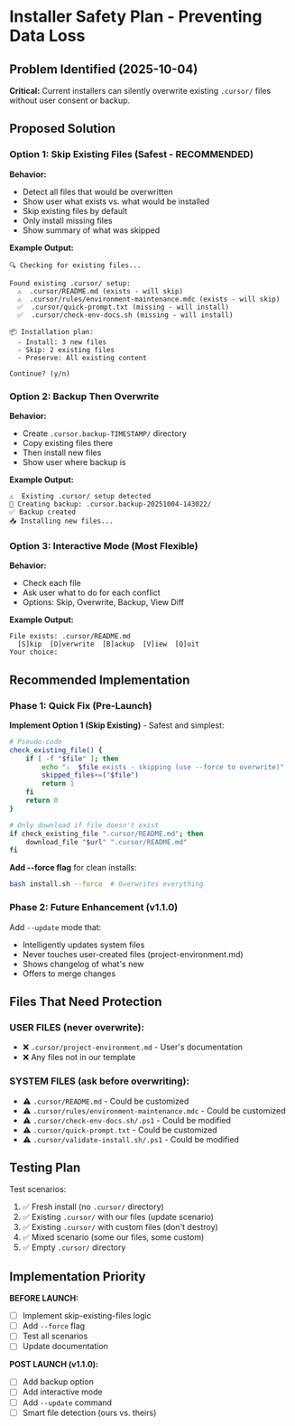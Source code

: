 # Installer Safety Plan - Preventing Data Loss

## Problem Identified (2025-10-04)

**Critical:** Current installers can silently overwrite existing `.cursor/` files without user consent or backup.

## Proposed Solution

### Option 1: Skip Existing Files (Safest - RECOMMENDED)

**Behavior:**
- Detect all files that would be overwritten
- Show user what exists vs. what would be installed
- Skip existing files by default
- Only install missing files
- Show summary of what was skipped

**Example Output:**
```
🔍 Checking for existing files...

Found existing .cursor/ setup:
  ⚠️  .cursor/README.md (exists - will skip)
  ⚠️  .cursor/rules/environment-maintenance.mdc (exists - will skip)
  ✅  .cursor/quick-prompt.txt (missing - will install)
  ✅  .cursor/check-env-docs.sh (missing - will install)

📦 Installation plan:
  - Install: 3 new files
  - Skip: 2 existing files
  - Preserve: All existing content

Continue? (y/n)
```

### Option 2: Backup Then Overwrite

**Behavior:**
- Create `.cursor.backup-TIMESTAMP/` directory
- Copy existing files there
- Then install new files
- Show user where backup is

**Example Output:**
```
⚠️  Existing .cursor/ setup detected
📁 Creating backup: .cursor.backup-20251004-143022/
✅ Backup created
📥 Installing new files...
```

### Option 3: Interactive Mode (Most Flexible)

**Behavior:**
- Check each file
- Ask user what to do for each conflict
- Options: Skip, Overwrite, Backup, View Diff

**Example Output:**
```
File exists: .cursor/README.md
  [S]kip  [O]verwrite  [B]ackup  [V]iew  [Q]uit
Your choice:
```

## Recommended Implementation

### Phase 1: Quick Fix (Pre-Launch)

**Implement Option 1 (Skip Existing)** - Safest and simplest:

```bash
# Pseudo-code
check_existing_file() {
    if [ -f "$file" ]; then
        echo "⚠️  $file exists - skipping (use --force to overwrite)"
        skipped_files+=("$file")
        return 1
    fi
    return 0
}

# Only download if file doesn't exist
if check_existing_file ".cursor/README.md"; then
    download_file "$url" ".cursor/README.md"
fi
```

**Add --force flag** for clean installs:
```bash
bash install.sh --force  # Overwrites everything
```

### Phase 2: Future Enhancement (v1.1.0)

Add `--update` mode that:
- Intelligently updates system files
- Never touches user-created files (project-environment.md)
- Shows changelog of what's new
- Offers to merge changes

## Files That Need Protection

### USER FILES (never overwrite):
- ❌ `.cursor/project-environment.md` - User's documentation
- ❌ Any files not in our template

### SYSTEM FILES (ask before overwriting):
- ⚠️ `.cursor/README.md` - Could be customized
- ⚠️ `.cursor/rules/environment-maintenance.mdc` - Could be customized
- ⚠️ `.cursor/check-env-docs.sh/.ps1` - Could be modified
- ⚠️ `.cursor/quick-prompt.txt` - Could be customized
- ⚠️ `.cursor/validate-install.sh/.ps1` - Could be modified

## Testing Plan

Test scenarios:
1. ✅ Fresh install (no `.cursor/` directory)
2. ✅ Existing `.cursor/` with our files (update scenario)
3. ✅ Existing `.cursor/` with custom files (don't destroy)
4. ✅ Mixed scenario (some our files, some custom)
5. ✅ Empty `.cursor/` directory

## Implementation Priority

**BEFORE LAUNCH:**
- [ ] Implement skip-existing-files logic
- [ ] Add `--force` flag
- [ ] Test all scenarios
- [ ] Update documentation

**POST LAUNCH (v1.1.0):**
- [ ] Add backup option
- [ ] Add interactive mode
- [ ] Add `--update` command
- [ ] Smart file detection (ours vs. theirs)
